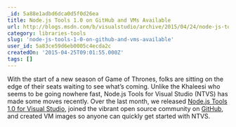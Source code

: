 ```yaml
---
_id: 5a88e1adbd6dca0d5f0d26ea
title: Node.js Tools 1.0 on GitHub and VMs Available
url: http://blogs.msdn.com/b/visualstudio/archive/2015/04/24/node-js-tools-1-0-on-github-and-vms-available.aspx
category: libraries-tools
slug: 'node-js-tools-1-0-on-github-and-vms-available'
user_id: 5a83ce59d6eb0005c4ecda2c
createdOn: '2015-04-25T09:01:55.000Z'
tags: []
---
```


With the start of a new season of Game of Thrones, folks are sitting on the edge of their seats waiting to see what’s coming. Unlike the Khaleesi who seems to be going nowhere fast, Node.js Tools for Visual Studio (NTVS) has made some moves recently. Over the last month, we released <a href="http://blogs.msdn.com/b/visualstudio/archive/2015/03/25/node-js-tools-1-0-for-visual-studio.aspx">Node.js Tools 1.0 for Visual Studio</a>, joined the vibrant open source community on <a href="https://github.com/Microsoft/nodejstools">GitHub</a>, and created VM images so anyone can quickly get started with NTVS.
